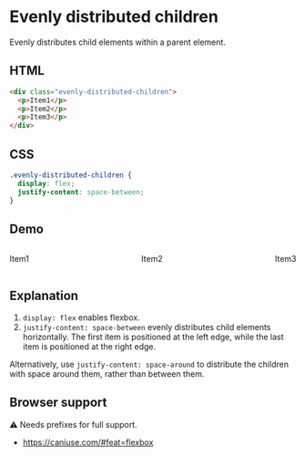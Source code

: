# Evenly distributed children

Evenly distributes child elements within a parent element.

## HTML

```html
<div class="evenly-distributed-children">
  <p>Item1</p>
  <p>Item2</p>
  <p>Item3</p>
</div>
```

## CSS

```css
.evenly-distributed-children {
  display: flex;
  justify-content: space-between;
}
```

## Demo

<div class="snippet-demo">
  <div class="snippet-demo__evenly-distributed-children">
    <p>Item1</p>
    <p>Item2</p>
    <p>Item3</p>
  </div>
</div>

<style>
.snippet-demo__evenly-distributed-children {
  display: flex;
  width: 100%;  
  justify-content: space-between;
}
</style>

## Explanation

1. `display: flex` enables flexbox.
2. `justify-content: space-between` evenly distributes child elements horizontally. The first item is positioned at the left edge, while the last item is positioned at the right edge.

Alternatively, use `justify-content: space-around` to distribute the children with space around them, rather than between them.

## Browser support

<span class="snippet__support-note">⚠️ Needs prefixes for full support.</span>

* https://caniuse.com/#feat=flexbox

<!-- tags: layout -->
